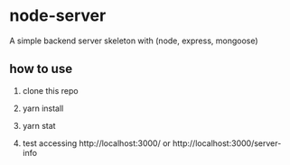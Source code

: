 # node-server
A simple backend server skeleton  with (node, express, mongoose)


## how to use

1. clone this repo

2. yarn install

3. yarn stat

4. test accessing http://localhost:3000/ or http://localhost:3000/server-info
